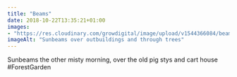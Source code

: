 ```yaml
---
title: "Beams"
date: 2018-10-22T13:35:21+01:00
images: 
- "https://res.cloudinary.com/growdigital/image/upload/v1544366084/beams-43595808500.jpg"
imageAlt: "Sunbeams over outbuildings and through trees"
---
```


Sunbeams the other misty morning, over the old pig stys and cart house #ForestGarden
